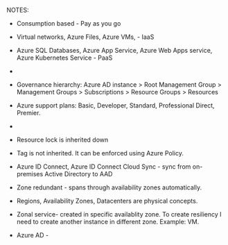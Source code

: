 NOTES:

- Consumption based - Pay as you go

  
- Virtual networks, Azure Files, Azure VMs, - IaaS
- Azure SQL Databases, Azure App Service, Azure Web Apps service, Azure Kubernetes Service - PaaS
- 

- Governance hierarchy: Azure AD instance > Root Management Group > Management Groups > Subscriptions > Resource Groups > Resources
- Azure support plans: Basic, Developer, Standard, Professional Direct, Premier.
- 

- Resource lock is inherited down
- Tag is not inherited. It can be enforced using Azure Policy.
- Azure ID Connect, Azure ID Connect Cloud Sync - sync from on-premises Active Directory to AAD
- Zone redundant - spans through availability zones automatically.
- Regions, Availability Zones, Datacenters are physical concepts.
- Zonal service- created in specific availablity zone. To create resiliency I need to create another instance in different zone. Example: VM.
- Azure AD - 
